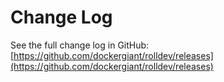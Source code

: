 # Change Log

See the full change log in GitHub: [https://github.com/dockergiant/rolldev/releases](https://github.com/dockergiant/rolldev/releases)